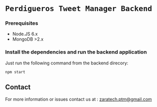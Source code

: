 # `Perdigueros Tweet Manager Backend` 


### Prerequisites

- Node.JS 6.x
- MongoDB >2.x

### Install the dependencies and run the backend application

Just run the following command from the backend direcory:

    npm start

## Contact

For more information or issues contact us at : zaratech.ptm@gmail.com


